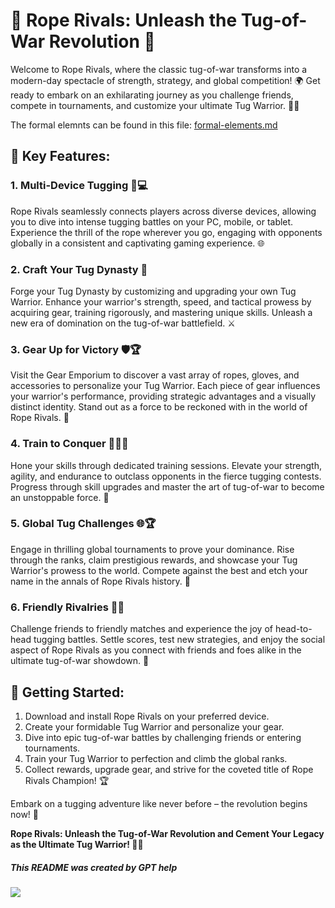 # 🌈 Rope Rivals: Unleash the Tug-of-War Revolution 🚀

Welcome to Rope Rivals, where the classic tug-of-war transforms into a modern-day spectacle of strength, strategy, and global competition! 🌍 Get ready to embark on an exhilarating journey as you challenge friends, compete in tournaments, and customize your ultimate Tug Warrior. 🤼‍♂️


The formal elemnts can be found in this file: [formal-elements.md](formal-elements.md)

## 🚀 Key Features:

### 1. Multi-Device Tugging 📱💻
Rope Rivals seamlessly connects players across diverse devices, allowing you to dive into intense tugging battles on your PC, mobile, or tablet. Experience the thrill of the rope wherever you go, engaging with opponents globally in a consistent and captivating gaming experience. 🌐

### 2. Craft Your Tug Dynasty 🏰
Forge your Tug Dynasty by customizing and upgrading your own Tug Warrior. Enhance your warrior's strength, speed, and tactical prowess by acquiring gear, training rigorously, and mastering unique skills. Unleash a new era of domination on the tug-of-war battlefield. ⚔️

### 3. Gear Up for Victory 🛡️🏆
Visit the Gear Emporium to discover a vast array of ropes, gloves, and accessories to personalize your Tug Warrior. Each piece of gear influences your warrior's performance, providing strategic advantages and a visually distinct identity. Stand out as a force to be reckoned with in the world of Rope Rivals. 👑

### 4. Train to Conquer 🏋️‍♂️🚀
Hone your skills through dedicated training sessions. Elevate your strength, agility, and endurance to outclass opponents in the fierce tugging contests. Progress through skill upgrades and master the art of tug-of-war to become an unstoppable force. 🌟

### 5. Global Tug Challenges 🌐🏆
Engage in thrilling global tournaments to prove your dominance. Rise through the ranks, claim prestigious rewards, and showcase your Tug Warrior's prowess to the world. Compete against the best and etch your name in the annals of Rope Rivals history. 🏅

### 6. Friendly Rivalries 👫🔥
Challenge friends to friendly matches and experience the joy of head-to-head tugging battles. Settle scores, test new strategies, and enjoy the social aspect of Rope Rivals as you connect with friends and foes alike in the ultimate tug-of-war showdown. 🤝

## 🚀 Getting Started:

1. Download and install Rope Rivals on your preferred device.
2. Create your formidable Tug Warrior and personalize your gear.
3. Dive into epic tug-of-war battles by challenging friends or entering tournaments.
4. Train your Tug Warrior to perfection and climb the global ranks.
5. Collect rewards, upgrade gear, and strive for the coveted title of Rope Rivals Champion! 🏆

Embark on a tugging adventure like never before – the revolution begins now! 🎉

**Rope Rivals: Unleash the Tug-of-War Revolution and Cement Your Legacy as the Ultimate Tug Warrior! 🚀👑**




##### This README was created by GPT help 
![](https://i.ibb.co/rZm3ZP3/image.png)
